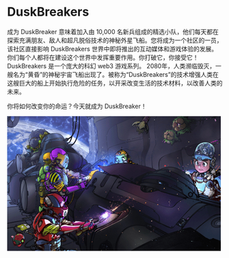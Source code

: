 # DuskBreakers

成为 DuskBreaker 意味着加入由 10,000 名新兵组成的精选小队，他们每天都在探索充满朋友、敌人和超凡脱俗技术的神秘外星飞船。您将成为一个社区的一员，该社区直接影响 DuskBreakers 世界中即将推出的互动媒体和游戏体验的发展。你们每个人都将在建设这个世界中发挥重要作用。你打破它，你接受它！DuskBreakers 是一个庞大的科幻 web3 游戏系列。 2080年，人类濒临毁灭，一艘名为“黄昏”的神秘宇宙飞船出现了。被称为“DuskBreakers”的技术增强人类在这艘巨大的船上开始执行危险的任务，以开采改变生活的技术材料，以改善人类的未来。

你将如何改变你的命运？今天就成为 DuskBreaker！

![duskbreakers-dapp-collectibles-ethereum-image1-500x315_10c4c24c1227c28838fbc6a857e3e4e2](duskbreakers-dapp-collectibles-ethereum-image1-500x315_10c4c24c1227c28838fbc6a857e3e4e2.png)


